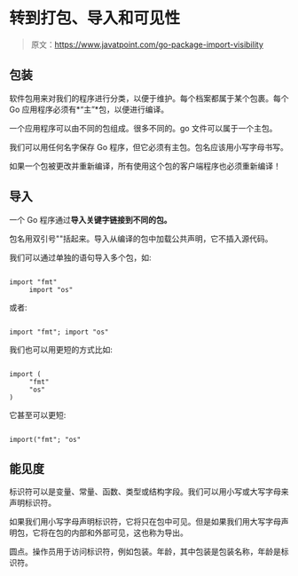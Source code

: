 # 转到打包、导入和可见性

> 原文：<https://www.javatpoint.com/go-package-import-visibility>

## 包装

软件包用来对我们的程序进行分类，以便于维护。每个档案都属于某个包裹。每个 Go 应用程序必须有*“主”*包，以便进行编译。

一个应用程序可以由不同的包组成。很多不同的。go 文件可以属于一个主包。

我们可以用任何名字保存 Go 程序，但它必须有主包。包名应该用小写字母书写。

如果一个包被更改并重新编译，所有使用这个包的客户端程序也必须重新编译！

## 导入

一个 Go 程序通过**导入关键字链接到不同的包。**

包名用双引号""括起来。导入从编译的包中加载公共声明，它不插入源代码。

我们可以通过单独的语句导入多个包，如:

```

import "fmt"
	 import "os"

```

或者:

```

import "fmt"; import "os"

```

我们也可以用更短的方式比如:

```

import (
	 "fmt"
	 "os"
)

```

它甚至可以更短:

```

import("fmt"; "os"

```

## 能见度

标识符可以是变量、常量、函数、类型或结构字段。我们可以用小写或大写字母来声明标识符。

如果我们用小写字母声明标识符，它将只在包中可见。但是如果我们用大写字母声明包，它将在包的内部和外部可见，这也称为导出。

圆点。操作员用于访问标识符，例如包装。年龄，其中包装是包装名称，年龄是标识符。
